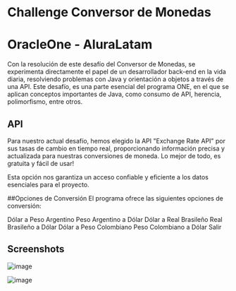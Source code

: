 # Challenge Conversor de Monedas
# OracleOne - AluraLatam

Con la resolución de este desafío del Conversor de Monedas, se experimenta directamente el papel de un desarrollador back-end en la vida diaria, resolviendo problemas con Java y orientación a objetos a través de una API.  Este desafío, es una parte esencial del programa ONE, en el que se aplican conceptos importantes de Java, como consumo de API, herencia, polimorfismo, entre otros.

## API

Para nuestro actual desafío, hemos elegido la API "Exchange Rate API" por sus tasas de cambio en tiempo real, proporcionando información precisa y actualizada para nuestras conversiones de moneda. Lo mejor de todo, es gratuita y fácil de usar!

Esta opción nos garantiza un acceso confiable y eficiente a los datos esenciales para el proyecto.

##Opciones de Conversión
El programa ofrece las siguientes opciones de conversión:

Dólar a Peso Argentino
Peso Argentino a Dólar
Dólar a Real Brasileño
Real Brasileño a Dólar
Dólar a Peso Colombiano
Peso Colombiano a Dólar
Salir


## Screenshots

![image](https://github.com/MQ4ceros/Conversor_Java_De_Moneda/assets/120159979/c7ceb128-5bd6-410c-92d0-be50a1074d97)

![image](https://github.com/MQ4ceros/Conversor_Java_De_Moneda/assets/120159979/eedddb44-6b30-4a80-99a6-fcb691b62f39)



